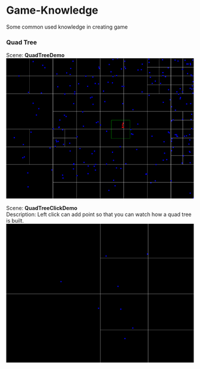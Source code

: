 # Game-Knowledge
Some common used knowledge in creating game

### Quad Tree
Scene: **QuadTreeDemo**
![](Img/QuadTreeDemo.bmp)

Scene: **QuadTreeClickDemo**  
Description: Left click can add point so that you can watch how a quad tree is built.
![](Img/QuadTreeClickDemo.bmp)
